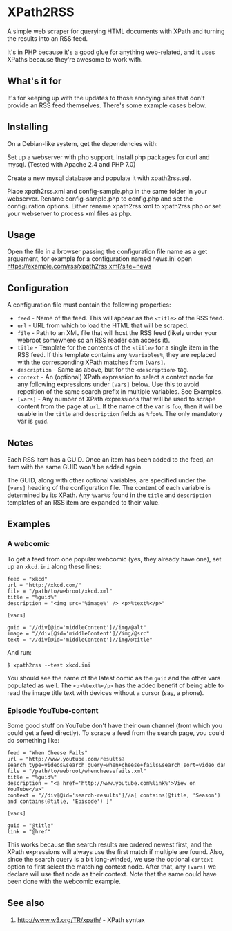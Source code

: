 XPath2RSS
=========

A simple web scraper for querying HTML documents with XPath and turning the results into an RSS feed.

It's in PHP because it's a good glue for anything web-related, and it uses XPaths because they're awesome to work with.

What's it for
-------------

It's for keeping up with the updates to those annoying sites that don't provide an RSS feed themselves.  There's some example cases below.

Installing
----------

On a Debian-like system, get the dependencies with:

Set up a webserver with php support. Install php packages for curl and mysql. (Tested with Apache 2.4 and PHP 7.0)
	
Create a new mysql database and populate it with xpath2rss.sql.

Place xpath2rss.xml and config-sample.php in the same folder in your webserver. Rename config-sample.php to config.php and set the configuration options.
Either rename xpath2rss.xml to xpath2rss.php or set your webserver to process xml files as php.


Usage
-----

Open the file in a browser passing the configuration file name as a get arguement, for example for a configuration named news.ini open https://example.com/rss/xpath2rss.xml?site=news

Configuration
-------------

A configuration file must contain the following properties:

* `feed` - Name of the feed.  This will appear as the `<title>` of the RSS feed.
* `url` - URL from which to load the HTML that will be scraped.
* `file` - Path to an XML file that will host the RSS feed (likely under your webroot somewhere so an RSS reader can access it).
* `title` - Template for the contents of the `<title>` for a single item in the RSS feed.  If this template contains any `%variables%`, they are replaced with the corresponding XPath matches from `[vars]`.
* `description` - Same as above, but for the `<description>` tag.
* `context` - An (optional) XPath expression to select a context node for any following expressions under `[vars]` below.  Use this to avoid repetition of the same search prefix in multiple variables.  See Examples.
* `[vars]` - Any number of XPath expressions that will be used to scrape content from the page at `url`.  If the name of the var is `foo`, then it will be usable in the `title` and `description` fields as `%foo%`.  The only mandatory var is `guid`.

Notes
-----

Each RSS item has a GUID.  Once an item has been added to the feed, an item with the same GUID won't be added again.

The GUID, along with other optional variables, are specified under the `[vars]` heading of the configuration file.  The content of each variable is determined by its XPath.  Any `%var%`s found in the `title` and `description` templates of an RSS item are expanded to their value.

Examples
--------

### A webcomic ###

To get a feed from one popular webcomic (yes, they already have one), set up an `xkcd.ini` along these lines:

    feed = "xkcd"
    url = "http://xkcd.com/"
    file = "/path/to/webroot/xkcd.xml"
    title = "%guid%"
    description = "<img src='%image%' /> <p>%text%</p>"
    
    [vars]
    
    guid = "//div[@id='middleContent']//img/@alt"
    image = "//div[@id='middleContent']//img/@src"
    text = "//div[@id='middleContent']//img/@title"

And run:

    $ xpath2rss --test xkcd.ini

You should see the name of the latest comic as the `guid` and the other vars populated as well.  The `<p>%text%</p>` has the added benefit of being able to read the image title text with devices without a cursor (say, a phone).

### Episodic YouTube-content ###

Some good stuff on YouTube don't have their own channel (from which you could get a feed directly).  To scrape a feed from the search page, you could do something like:

    feed = "When Cheese Fails"
    url = "http://www.youtube.com/results?search_type=videos&search_query=when+cheese+fails&search_sort=video_date_uploaded"
    file = "/path/to/webroot/whencheesefails.xml"
    title = "%guid%"
    description = "<a href='http://www.youtube.com%link%'>View on YouTube</a>"
    context = "//div[@id='search-results']//a[ contains(@title, 'Season') and contains(@title, 'Episode') ]"
    
    [vars]
    
    guid = "@title"
    link = "@href"

This works because the search results are ordered newest first, and the XPath expressions will always use the first match if multiple are found.  Also, since the search query is a bit long-winded, we use the optional `context` option to first select the matching context node.  After that, any `[vars]` we declare will use that node as their context.  Note that the same could have been done with the webcomic example.

See also
--------

 1. http://www.w3.org/TR/xpath/ - XPath syntax
